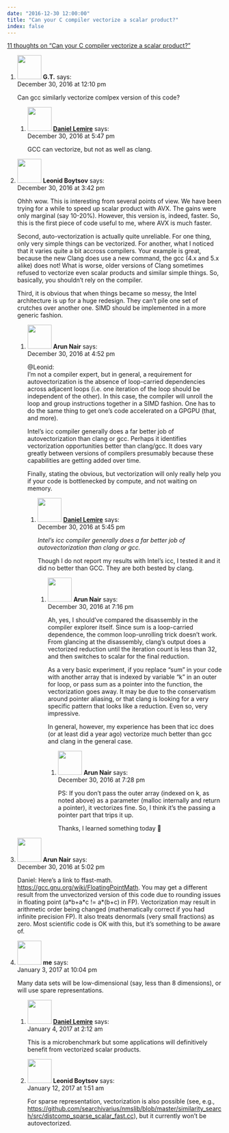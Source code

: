 ```yaml
---
date: "2016-12-30 12:00:00"
title: "Can your C compiler vectorize a scalar product?"
index: false
---
```


[11 thoughts on &ldquo;Can your C compiler vectorize a scalar product?&rdquo;](/lemire/blog/2016/12-30-can-your-c-compiler-vectorize-a-scalar-product)

<ol class="comment-list">
<li id="comment-264183" class="comment even thread-even depth-1 parent">
<div class="comment-author vcard">
<img alt src="https://secure.gravatar.com/avatar/6ae3697b2cf910eb587338b46daf7856?s=56&#038;d=mm&#038;r=g" srcset="https://secure.gravatar.com/avatar/6ae3697b2cf910eb587338b46daf7856?s=112&#038;d=mm&#038;r=g 2x" class="avatar avatar-56 photo" height="56" width="56" decoding="async" /> <b class="fn">G.T.</b> <span class="says">says:</span> </div>
<div class="comment-metadata"><time datetime="2016-12-30T12:10:14+00:00">December 30, 2016 at 12:10 pm</time></a> </div>
<div class="comment-content">
<p>Can gcc similarly vectorize comlpex version of this code?</p>
</div>
<ol class="children">
<li id="comment-264211" class="comment byuser comment-author-lemire bypostauthor odd alt depth-2">
<div class="comment-author vcard">
<img alt src="https://secure.gravatar.com/avatar/2ca999bef9535950f5b84281a4dab006?s=56&#038;d=mm&#038;r=g" srcset="https://secure.gravatar.com/avatar/2ca999bef9535950f5b84281a4dab006?s=112&#038;d=mm&#038;r=g 2x" class="avatar avatar-56 photo" height="56" width="56" loading="lazy" decoding="async" /> <b class="fn"><a href="https://lemire.me/en/" class="url" rel="ugc">Daniel Lemire</a></b> <span class="says">says:</span> </div>
<div class="comment-metadata"><time datetime="2016-12-30T17:47:52+00:00">December 30, 2016 at 5:47 pm</time></a> </div>
<div class="comment-content">
<p>GCC can vectorize, but not as well as clang.</p>
</div>
</li>
</ol>
</li>
<li id="comment-264194" class="comment even thread-odd thread-alt depth-1 parent">
<div class="comment-author vcard">
<img alt src="https://secure.gravatar.com/avatar/cdbd04afdb5401d1cbbd390416f3c1e3?s=56&#038;d=mm&#038;r=g" srcset="https://secure.gravatar.com/avatar/cdbd04afdb5401d1cbbd390416f3c1e3?s=112&#038;d=mm&#038;r=g 2x" class="avatar avatar-56 photo" height="56" width="56" loading="lazy" decoding="async" /> <b class="fn">Leonid Boytsov</b> <span class="says">says:</span> </div>
<div class="comment-metadata"><time datetime="2016-12-30T15:42:30+00:00">December 30, 2016 at 3:42 pm</time></a> </div>
<div class="comment-content">
<p>Ohhh wow. This is interesting from several points of view. We have been trying for a while to speed up scalar product with AVX. The gains were only marginal (say 10-20%). However, this version is, indeed, faster. So, this is the first piece of code useful to me, where AVX is much faster.</p>
<p>Second, auto-vectorization is actually quite unreliable. For one thing, only very simple things can be vectorized. For another, what I noticed that it varies quite a bit accross compilers. Your example is great, because the new Clang does use a new command, the gcc (4.x and 5.x alike) does not! What is worse, older versions of Clang sometimes refused to vectorize even scalar products and similar simple things. So, basically, you shouldn&rsquo;t rely on the compiler.</p>
<p>Third, it is obvious that when things became so messy, the Intel architecture is up for a huge redesign. They can&rsquo;t pile one set of crutches over another one. SIMD should be implemented in a more generic fashion.</p>
</div>
<ol class="children">
<li id="comment-264200" class="comment odd alt depth-2 parent">
<div class="comment-author vcard">
<img alt src="https://secure.gravatar.com/avatar/2904f5a6298e35c50e5f3ff44617310b?s=56&#038;d=mm&#038;r=g" srcset="https://secure.gravatar.com/avatar/2904f5a6298e35c50e5f3ff44617310b?s=112&#038;d=mm&#038;r=g 2x" class="avatar avatar-56 photo" height="56" width="56" loading="lazy" decoding="async" /> <b class="fn">Arun Nair</b> <span class="says">says:</span> </div>
<div class="comment-metadata"><time datetime="2016-12-30T16:52:55+00:00">December 30, 2016 at 4:52 pm</time></a> </div>
<div class="comment-content">
<p>@Leonid:<br/>
I&rsquo;m not a compiler expert, but in general, a requirement for autovectorization is the absence of loop-carried dependencies across adjacent loops (i.e. one iteration of the loop should be independent of the other). In this case, the compiler will unroll the loop and group instructions together in a SIMD fashion. One has to do the same thing to get one&rsquo;s code accelerated on a GPGPU (that, and more). </p>
<p>Intel&rsquo;s icc compiler generally does a far better job of autovectorization than clang or gcc. Perhaps it identifies vectorization opportunities better than clang/gcc. It does vary greatly between versions of compilers presumably because these capabilities are getting added over time. </p>
<p>Finally, stating the obvious, but vectorization will only really help you if your code is bottlenecked by compute, and not waiting on memory.</p>
</div>
<ol class="children">
<li id="comment-264208" class="comment byuser comment-author-lemire bypostauthor even depth-3 parent">
<div class="comment-author vcard">
<img alt src="https://secure.gravatar.com/avatar/2ca999bef9535950f5b84281a4dab006?s=56&#038;d=mm&#038;r=g" srcset="https://secure.gravatar.com/avatar/2ca999bef9535950f5b84281a4dab006?s=112&#038;d=mm&#038;r=g 2x" class="avatar avatar-56 photo" height="56" width="56" loading="lazy" decoding="async" /> <b class="fn"><a href="https://lemire.me/en/" class="url" rel="ugc">Daniel Lemire</a></b> <span class="says">says:</span> </div>
<div class="comment-metadata"><time datetime="2016-12-30T17:45:21+00:00">December 30, 2016 at 5:45 pm</time></a> </div>
<div class="comment-content">
<p><em>Intel&rsquo;s icc compiler generally does a far better job of autovectorization than clang or gcc. </em></p>
<p>Though I do not report my results with Intel&rsquo;s icc, I tested it and it did no better than GCC. They are both bested by clang.</p>
</div>
<ol class="children">
<li id="comment-264219" class="comment odd alt depth-4 parent">
<div class="comment-author vcard">
<img alt src="https://secure.gravatar.com/avatar/2904f5a6298e35c50e5f3ff44617310b?s=56&#038;d=mm&#038;r=g" srcset="https://secure.gravatar.com/avatar/2904f5a6298e35c50e5f3ff44617310b?s=112&#038;d=mm&#038;r=g 2x" class="avatar avatar-56 photo" height="56" width="56" loading="lazy" decoding="async" /> <b class="fn">Arun Nair</b> <span class="says">says:</span> </div>
<div class="comment-metadata"><time datetime="2016-12-30T19:16:45+00:00">December 30, 2016 at 7:16 pm</time></a> </div>
<div class="comment-content">
<p>Ah, yes, I should&rsquo;ve compared the disassembly in the compiler explorer itself. Since sum is a loop-carried dependence, the common loop-unrolling trick doesn&rsquo;t work. From glancing at the disassembly, clang&rsquo;s output does a vectorized reduction until the iteration count is less than 32, and then switches to scalar for the final reduction. </p>
<p>As a very basic experiment, if you replace &ldquo;sum&rdquo; in your code with another array that is indexed by variable &ldquo;k&rdquo; in an outer for loop, or pass sum as a pointer into the function, the vectorization goes away. It may be due to the conservatism around pointer aliasing, or that clang is looking for a very specific pattern that looks like a reduction. Even so, very impressive. </p>
<p>In general, however, my experience has been that icc does (or at least did a year ago) vectorize much better than gcc and clang in the general case.</p>
</div>
<ol class="children">
<li id="comment-264222" class="comment even depth-5">
<div class="comment-author vcard">
<img alt src="https://secure.gravatar.com/avatar/2904f5a6298e35c50e5f3ff44617310b?s=56&#038;d=mm&#038;r=g" srcset="https://secure.gravatar.com/avatar/2904f5a6298e35c50e5f3ff44617310b?s=112&#038;d=mm&#038;r=g 2x" class="avatar avatar-56 photo" height="56" width="56" loading="lazy" decoding="async" /> <b class="fn">Arun Nair</b> <span class="says">says:</span> </div>
<div class="comment-metadata"><time datetime="2016-12-30T19:28:28+00:00">December 30, 2016 at 7:28 pm</time></a> </div>
<div class="comment-content">
<p>PS: If you don&rsquo;t pass the outer array (indexed on k, as noted above) as a parameter (malloc internally and return a pointer), it vectorizes fine. So, I think it&rsquo;s the passing a pointer part that trips it up. </p>
<p>Thanks, I learned something today 🙂</p>
</div>
</li>
</ol>
</li>
</ol>
</li>
</ol>
</li>
</ol>
</li>
<li id="comment-264203" class="comment odd alt thread-even depth-1">
<div class="comment-author vcard">
<img alt src="https://secure.gravatar.com/avatar/2904f5a6298e35c50e5f3ff44617310b?s=56&#038;d=mm&#038;r=g" srcset="https://secure.gravatar.com/avatar/2904f5a6298e35c50e5f3ff44617310b?s=112&#038;d=mm&#038;r=g 2x" class="avatar avatar-56 photo" height="56" width="56" loading="lazy" decoding="async" /> <b class="fn">Arun Nair</b> <span class="says">says:</span> </div>
<div class="comment-metadata"><time datetime="2016-12-30T17:02:13+00:00">December 30, 2016 at 5:02 pm</time></a> </div>
<div class="comment-content">
<p>Daniel: Here&rsquo;s a link to ffast-math. <a href="https://gcc.gnu.org/wiki/FloatingPointMath" rel="nofollow ugc">https://gcc.gnu.org/wiki/FloatingPointMath</a>. You may get a different result from the unvectorized version of this code due to rounding issues in floating point (a*b+a*c != a*(b+c) in FP). Vectorization may result in arithmetic order being changed (mathematically correct if you had infinite precision FP). It also treats denormals (very small fractions) as zero. Most scientific code is OK with this, but it&rsquo;s something to be aware of.</p>
</div>
</li>
<li id="comment-264575" class="comment even thread-odd thread-alt depth-1 parent">
<div class="comment-author vcard">
<img alt src="https://secure.gravatar.com/avatar/e5ffde6fe345b8db1a14c4393e41aac8?s=56&#038;d=mm&#038;r=g" srcset="https://secure.gravatar.com/avatar/e5ffde6fe345b8db1a14c4393e41aac8?s=112&#038;d=mm&#038;r=g 2x" class="avatar avatar-56 photo" height="56" width="56" loading="lazy" decoding="async" /> <b class="fn">me</b> <span class="says">says:</span> </div>
<div class="comment-metadata"><time datetime="2017-01-03T22:04:44+00:00">January 3, 2017 at 10:04 pm</time></a> </div>
<div class="comment-content">
<p>Many data sets will be low-dimensional (say, less than 8 dimensions), or will use spare representations.</p>
</div>
<ol class="children">
<li id="comment-264590" class="comment byuser comment-author-lemire bypostauthor odd alt depth-2">
<div class="comment-author vcard">
<img alt src="https://secure.gravatar.com/avatar/2ca999bef9535950f5b84281a4dab006?s=56&#038;d=mm&#038;r=g" srcset="https://secure.gravatar.com/avatar/2ca999bef9535950f5b84281a4dab006?s=112&#038;d=mm&#038;r=g 2x" class="avatar avatar-56 photo" height="56" width="56" loading="lazy" decoding="async" /> <b class="fn"><a href="https://lemire.me/en/" class="url" rel="ugc">Daniel Lemire</a></b> <span class="says">says:</span> </div>
<div class="comment-metadata"><time datetime="2017-01-04T02:12:08+00:00">January 4, 2017 at 2:12 am</time></a> </div>
<div class="comment-content">
<p>This is a microbenchmark but some applications will definitively benefit from vectorized scalar products.</p>
</div>
</li>
<li id="comment-265616" class="comment even depth-2">
<div class="comment-author vcard">
<img alt src="https://secure.gravatar.com/avatar/cdbd04afdb5401d1cbbd390416f3c1e3?s=56&#038;d=mm&#038;r=g" srcset="https://secure.gravatar.com/avatar/cdbd04afdb5401d1cbbd390416f3c1e3?s=112&#038;d=mm&#038;r=g 2x" class="avatar avatar-56 photo" height="56" width="56" loading="lazy" decoding="async" /> <b class="fn">Leonid Boytsov</b> <span class="says">says:</span> </div>
<div class="comment-metadata"><time datetime="2017-01-12T01:51:58+00:00">January 12, 2017 at 1:51 am</time></a> </div>
<div class="comment-content">
<p>For sparse representation, vectorization is also possible (see, e.g., <a href="https://github.com/searchivarius/nmslib/blob/master/similarity_search/src/distcomp_sparse_scalar_fast.cc" rel="nofollow ugc">https://github.com/searchivarius/nmslib/blob/master/similarity_search/src/distcomp_sparse_scalar_fast.cc</a>), but it currently won&rsquo;t be autovectorized.</p>
</div>
</li>
</ol>
</li>
</ol>
